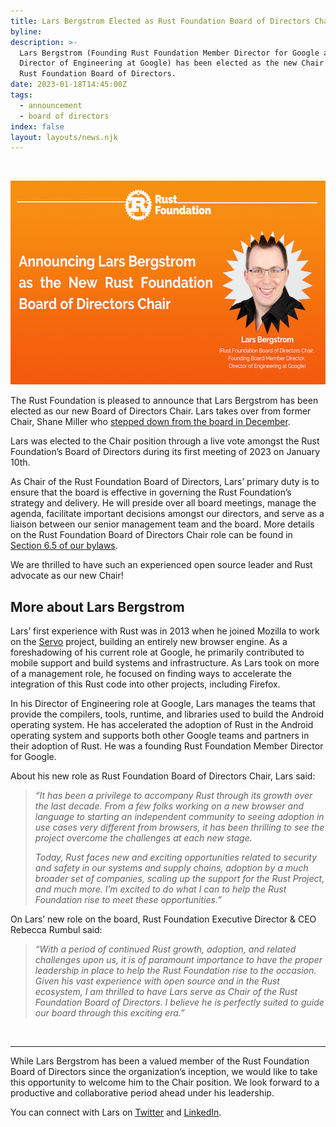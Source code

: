```yaml
---
title: Lars Bergstrom Elected as Rust Foundation Board of Directors Chair
byline:
description: >-
  Lars Bergstrom (Founding Rust Foundation Member Director for Google and a
  Director of Engineering at Google) has been elected as the new Chair of the
  Rust Foundation Board of Directors.
date: 2023-01-18T14:45:00Z
tags:
  - announcement
  - board of directors
index: false
layout: layouts/news.njk
---
```

&nbsp;

<img src="/img/news/2023-01-18-lars-bergstrom-chair-announcement/Board-Announcements.png" width="580" height="326" alt="[Heading]: Announcing Lars Bergstrom  as the New Rust Foundation Board of Directors Chair [Sub-Heading 1 underneath headshot of Lars]: Lars Bergstrom, [Sub-heading 2]: (Rust Foundation Board of Directors Chair,  Founding Board Member Director,  Director of Engineering at Google)" title="Lars Bergstrom Chair Announcement" />

The Rust Foundation is pleased to announce that Lars Bergstrom has been elected as our new Board of Directors Chair. Lars takes over from former Chair, Shane Miller who <a target="_blank" rel="noopener" href="https://foundation.rust-lang.org/news/board-announcement-farewell-to-shane-miller/">stepped down from the board in December</a>.&nbsp;

Lars was elected to the Chair position through a live vote amongst the Rust Foundation’s Board of Directors during its first meeting of 2023 on January 10th.&nbsp;

As Chair of the Rust Foundation Board of Directors, Lars’ primary duty is to ensure that the board is effective in governing the Rust Foundation’s strategy and delivery. He will preside over all board meetings, manage the agenda, facilitate important decisions amongst our directors, and serve as a liaison between our senior management team and the board. More details on the Rust Foundation Board of Directors Chair role can be found in [<u>Section 6.5 of our bylaws</u>](https://foundation.rust-lang.org/policies/bylaws/#section-6.5-chairperson-and-executive-director).&nbsp;

We are thrilled to have such an experienced open source leader and Rust advocate as our new Chair\!

## **More about Lars Bergstrom**

Lars’ first experience with Rust was in 2013 when he joined Mozilla to work on the [<u>Servo</u>](https://servo.org/) project, building an entirely new browser engine. As a foreshadowing of his current role at Google, he primarily contributed to mobile support and build systems and infrastructure. As Lars took on more of a management role, he focused on finding ways to accelerate the integration of this Rust code into other projects, including Firefox.

In his Director of Engineering role at Google, Lars manages the teams that provide the compilers, tools, runtime, and libraries used to build the Android operating system. He has accelerated the adoption of Rust in the Android operating system and supports both other Google teams and partners in their adoption of Rust. He was a founding Rust Foundation Member Director for Google.

About his new role as Rust Foundation Board of Directors Chair, Lars said:&nbsp;

> *“It has been a privilege to accompany Rust through its growth over the last decade. From a few folks working on a new browser and language to starting an independent community to seeing adoption in use cases very different from browsers, it has been thrilling to see the project overcome the challenges at each new stage.&nbsp;*
>
>
> *Today, Rust faces new and exciting opportunities related to security and safety in our systems and supply chains, adoption by a much broader set of companies, scaling up the support for the Rust Project, and much more. I’m excited to do what I can to help the Rust Foundation rise to meet these opportunities.”&nbsp;*

On Lars’ new role on the board, Rust Foundation Executive Director & CEO Rebecca Rumbul said:&nbsp;

> *“With a period of continued Rust growth, adoption, and related challenges upon us, it is of paramount importance to have the proper leadership in place to help the Rust Foundation rise to the occasion. Given his vast experience with open source and in the Rust ecosystem, I am thrilled to have Lars serve as Chair of the Rust Foundation Board of Directors. I believe he is perfectly suited to guide our board through this exciting era.”&nbsp;*

&nbsp;

---

While Lars Bergstrom has been a valued member of the Rust Foundation Board of Directors since the organization’s inception, we would like to take this opportunity to welcome him to the Chair position. We look forward to a productive and collaborative period ahead under his leadership.&nbsp;

You can connect with Lars on [<u>Twitter</u>](https://twitter.com/larsberg_) and [<u>LinkedIn</u>](https://www.linkedin.com/in/lars-a-bergstrom/).&nbsp;